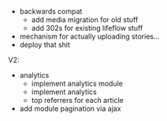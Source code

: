 * backwards compat
  * add media migration for old stuff
  * add 302s for existing lifeflow stuff
* mechanism for actually uploading stories...
* deploy that shit

V2:

* analytics
  * implement analytics module
  * implement analytics
  * top referrers for each article
* add module pagination via ajax
